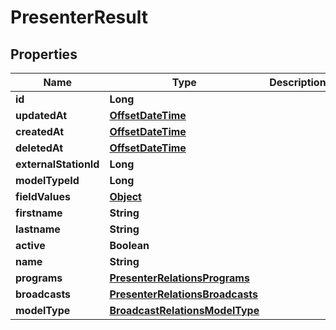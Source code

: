 

# PresenterResult

## Properties

Name | Type | Description | Notes
------------ | ------------- | ------------- | -------------
**id** | **Long** |  | 
**updatedAt** | [**OffsetDateTime**](OffsetDateTime.md) |  | 
**createdAt** | [**OffsetDateTime**](OffsetDateTime.md) |  | 
**deletedAt** | [**OffsetDateTime**](OffsetDateTime.md) |  | 
**externalStationId** | **Long** |  |  [optional]
**modelTypeId** | **Long** |  | 
**fieldValues** | [**Object**](.md) |  |  [optional]
**firstname** | **String** |  |  [optional]
**lastname** | **String** |  |  [optional]
**active** | **Boolean** |  |  [optional]
**name** | **String** |  |  [optional]
**programs** | [**PresenterRelationsPrograms**](PresenterRelationsPrograms.md) |  |  [optional]
**broadcasts** | [**PresenterRelationsBroadcasts**](PresenterRelationsBroadcasts.md) |  |  [optional]
**modelType** | [**BroadcastRelationsModelType**](BroadcastRelationsModelType.md) |  |  [optional]



